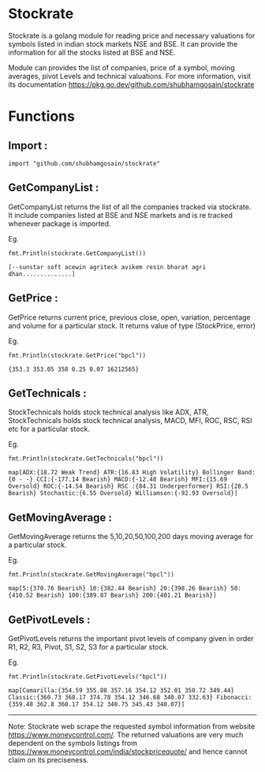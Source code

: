 # Stockrate

Stockrate is a golang module for reading price and necessary valuations for symbols listed in indian stock markets NSE and BSE. It can provide the information for all the stocks listed at BSE and NSE.
 
Module can provides the list of companies, price of a symbol, moving averages, pivot Levels and technical valuations. For more information, visit its documentation https://pkg.go.dev/github.com/shubhamgosain/stockrate  

# Functions

Import :
--
    import "github.com/shubhamgosain/stockrate"

GetCompanyList : 
--
GetCompanyList returns the list of all the companies tracked via stockrate. It include companies listed at BSE and NSE markets and is re tracked whenever package is imported.

Eg. 

    fmt.Println(stockrate.GetCompanyList())
   
    [--sunstar soft acewin agriteck avikem resin bharat agri dhan..............]
    
GetPrice :
--
GetPrice returns current price, previous close, open, variation, percentage and volume for a particular stock. It returns value of type  (StockPrice, error)

Eg. 

    fmt.Println(stockrate.GetPrice("bpcl"))
   
    {353.3 353.05 358 0.25 0.07 16212565}
    
GetTechnicals :
--
StockTechnicals holds stock technical analysis like ADX, ATR, StockTechnicals holds stock technical analysis, MACD, MFI, ROC, RSC, RSI etc for a particular stock.

Eg. 

    fmt.Println(stockrate.GetTechnicals("bpcl"))
   
    map[ADX:{18.72 Weak Trend} ATR:{16.83 High Volatility} Bollinger Band:{0 - -} CCI:{-177.14 Bearish} MACD:{-12.48 Bearish} MFI:{15.69 Oversold} ROC:{-14.54 Bearish} RSC :{84.31 Underperformer} RSI:{28.5 Bearish} Stochastic:{6.55 Oversold} Williamson:{-92.93 Oversold}]
    
GetMovingAverage :
--
GetMovingAverage returns the 5,10,20,50,100,200 days moving average for a particular stock.

Eg. 

    fmt.Println(stockrate.GetMovingAverage("bpcl"))
   
    map[5:{370.76 Bearish} 10:{382.44 Bearish} 20:{398.26 Bearish} 50:{410.52 Bearish} 100:{389.87 Bearish} 200:{401.21 Bearish}]
  
GetPivotLevels :
--
GetPivotLevels returns the important pivot levels of company given in order R1, R2, R3, Pivot, S1, S2, S3 for a particular stock.

Eg. 

    fmt.Println(stockrate.GetPivotLevels("bpcl"))
   
    map[Camarilla:{354.59 355.88 357.16 354.12 352.01 350.72 349.44} Classic:{360.73 368.17 374.78 354.12 346.68 340.07 332.63} Fibonacci:{359.48 362.8 368.17 354.12 348.75 345.43 340.07}]
    
---

Note: Stockrate web scrape the requested symbol information from website https://www.moneycontrol.com/. The returned valuations are very much dependent on the symbols listings from https://www.moneycontrol.com/india/stockpricequote/ and hence cannot claim on its preciseness. 
